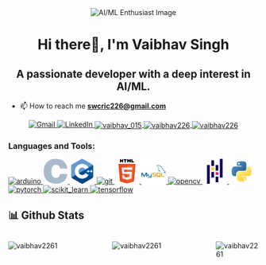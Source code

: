 <div align="center">
  <img src="https://sdmntprpolandcentral.oaiusercontent.com/files/00000000-bbc8-620a-afb5-c206a14f8b5e/raw?se=2025-06-30T05%3A35%3A40Z&sp=r&sv=2024-08-04&sr=b&scid=87c8bfae-2344-5495-a3c4-6fbebf143142&skoid=0da8417a-a4c3-4a19-9b05-b82cee9d8868&sktid=a48cca56-e6da-484e-a814-9c849652bcb3&skt=2025-06-29T18%3A34%3A18Z&ske=2025-06-30T18%3A34%3A18Z&sks=b&skv=2024-08-04&sig=D%2B04K7hQf2UUnJUoldYOabt1%2BQCokRkVTOmd3WRMMqE%3D" alt="AI/ML Enthusiast Image" style="max-width: 100%; height: auto;" />
</div>
<h1 align="center">Hi there👋, I'm Vaibhav Singh</h1>
<h2 align="center">A passionate developer with a deep interest in AI/ML.</h2>



- 📫 How to reach me **swcric226@gmail.com**



<div align="center">
<a href="swcric226gmail.com" target="blank" rel="noopener noreferrer">
    <img src="https://www.vecteezy.com/png/22613021-google-mail-gmail-icon-logo-symbol" width="50" alt="Gmail" />
</a>
<a href="https://linkedin.com/in/vaibhav-singh-801b95287" target="blank" rel="noopener noreferrer">
    <img src="https://cdn1.iconfinder.com/data/icons/social-links/382/linkedin-512.png" width="50" alt="LinkedIn" />
</a>
<a href="https://instagram.com/vaibhav_015" target="blank" rel="noopener noreferrer">
  <img align="center" src="https://raw.githubusercontent.com/rahuldkjain/github-profile-readme-generator/master/src/images/icons/Social/instagram.svg" alt="vaibhav_015" width="50" />
</a>
<a href="https://codeforces.com/profile/vaibhav226" target="blank" rel="noopener noreferrer">
  <img align="center" src="https://raw.githubusercontent.com/rahuldkjain/github-profile-readme-generator/master/src/images/icons/Social/codeforces.svg" alt="vaibhav226" width="50" />
</a>
<a href="https://www.leetcode.com/vaibhav226" target="blank" rel="noopener noreferrer">
  <img align="center" src="https://raw.githubusercontent.com/rahuldkjain/github-profile-readme-generator/master/src/images/icons/Social/leet-code.svg" alt="vaibhav226" width="50" />
</a>
</div>


<h3 align="left">Languages and Tools:</h3>
<p align="left"> 
  <a href="https://www.arduino.cc/" target="_blank" rel="noreferrer">
    <img src="https://cdn.worldvectorlogo.com/logos/arduino-1.svg" alt="arduino" width="50" height="50"/> 
  </a> 
  <a href="https://www.cprogramming.com/" target="_blank" rel="noreferrer">
    <img src="https://raw.githubusercontent.com/devicons/devicon/master/icons/c/c-original.svg" alt="c" width="50" height="50"/>
  </a> 
  <a href="https://www.w3schools.com/cpp/" target="_blank" rel="noreferrer"> 
    <img src="https://raw.githubusercontent.com/devicons/devicon/master/icons/cplusplus/cplusplus-original.svg" alt="cplusplus" width="50" height="50"/> 
  </a> 
  <a href="https://git-scm.com/" target="_blank" rel="noreferrer"> 
    <img src="https://www.vectorlogo.zone/logos/git-scm/git-scm-icon.svg" alt="git" width="50" height="50"/> 
  </a> 
  <a href="https://www.w3.org/html/" target="_blank" rel="noreferrer"> 
    <img src="https://raw.githubusercontent.com/devicons/devicon/master/icons/html5/html5-original-wordmark.svg" alt="html5" width="50" height="50"/> 
  </a> 
  <a href="https://www.mysql.com/" target="_blank" rel="noreferrer"> 
    <img src="https://raw.githubusercontent.com/devicons/devicon/master/icons/mysql/mysql-original-wordmark.svg" alt="mysql" width="50" height="50"/> 
  </a> 
  <a href="https://opencv.org/" target="_blank" rel="noreferrer"> 
    <img src="https://www.vectorlogo.zone/logos/opencv/opencv-icon.svg" alt="opencv" width="50" height="50"/> 
  </a> 
  <a href="https://pandas.pydata.org/" target="_blank" rel="noreferrer"> 
    <img src="https://raw.githubusercontent.com/devicons/devicon/2ae2a900d2f041da66e950e4d48052658d850630/icons/pandas/pandas-original.svg" alt="pandas" width="50" height="50"/> 
  </a> 
  <a href="https://www.python.org" target="_blank" rel="noreferrer"> 
    <img src="https://raw.githubusercontent.com/devicons/devicon/master/icons/python/python-original.svg" alt="python" width="50" height="50"/> 
  </a> 
  <a href="https://pytorch.org/" target="_blank" rel="noreferrer"> 
    <img src="https://www.vectorlogo.zone/logos/pytorch/pytorch-icon.svg" alt="pytorch" width="50" height="50"/> 
  </a> 
  <a href="https://scikit-learn.org/" target="_blank" rel="noreferrer"> 
    <img src="https://upload.wikimedia.org/wikipedia/commons/0/05/Scikit_learn_logo_small.svg" alt="scikit_learn" width="50" height="50"/> 
  </a> 
  <a href="https://www.tensorflow.org" target="_blank" rel="noreferrer"> 
    <img src="https://www.vectorlogo.zone/logos/tensorflow/tensorflow-icon.svg" alt="tensorflow" width="50" height="50"/> 
  </a> 
</p>

<h2>📊 Github Stats </h2>

<div style="display: flex; justify-content: space-between; width: 100%; margin-bottom: 20px;">
  <p style="width: 48%;"><img align="left" src="https://github-readme-stats.vercel.app/api?username=vaibhav2261&show_icons=true&locale=en" alt="vaibhav2261" /></p>
  <p style="width: 48%;"><img align="left" src="https://github-readme-stats.vercel.app/api/top-langs?username=vaibhav2261&show_icons=true&locale=en&layout=compact" alt="vaibhav2261" /></p>
  <p> <img src="https://komarev.com/ghpvc/?username=vaibhav2261&label=Profile%20views&color=0e75b6&style=flat" alt="vaibhav2261" /> </p>
</div>
